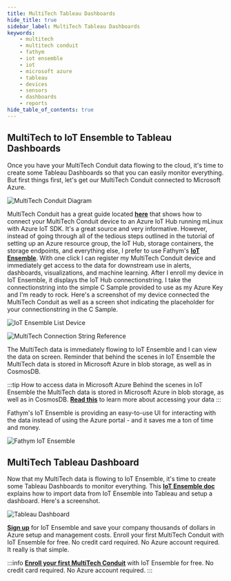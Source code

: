 ```yaml
---
title: MultiTech Tableau Dashboards
hide_title: true
sidebar_label: MultiTech Tableau Dashboards
keywords:
    - multitech
    - multitech conduit
    - fathym
    - iot ensemble
    - iot
    - microsoft azure
    - tableau
    - devices
    - sensors
    - dashboards
    - reports
hide_table_of_contents: true
---
```


## MultiTech to IoT Ensemble to Tableau Dashboards

Once you have your MultiTech Conduit data flowing to the cloud, it's time to create some Tableau Dashboards so that you can easily monitor everything. But first things first, let's get our MultiTech Conduit connected to Microsoft Azure.

![MultiTech Conduit Diagram](https://www.fathym.com/iot/img/screenshots/MT_Conduit_Schematic_Diagram.png)

MultiTech Conduit has a great guide located **[here](https://github.com/Azure/azure-iot-device-ecosystem/blob/master/get_started/mlinux-multiconnect-conduit-c.md)** that shows how to connect your MultiTech Conduit device to an Azure IoT Hub running mLinux with Azure IoT SDK.  It's a great source and very informative. However, instead of going through all of the tedious steps outlined in the tutorial of setting up an Azure resource group, the IoT Hub, storage containers, the storage endpoints, and everything else, I prefer to use Fathym's **[IoT Ensemble](https://www.iot-ensemble.com)**. With one click I can register my MultiTech Conduit device and immediately get access to the data for downstream use in alerts, dashboards, visualizations, and machine learning. After I enroll my device in IoT Ensemble, it displays the IoT Hub connectionstring. I take the connectionstring into the simple C Sample provided to use as my Azure Key and I'm ready to rock. Here's a screenshot of my device connected the MultiTech Conduit as well as a screen shot indicating the placeholder for your connectionstring in the C Sample.

![IoT Ensemble List Device](https://www.fathym.com/iot/img/screenshots/MultiTech-Connected-Devices.png)

![MultiTech Connection String Reference](https://www.fathym.com/iot/img/screenshots/MultiTech-Connectionstring-Reference.png)

The MultiTech data is immediately flowing to IoT Ensemble and I can view the data on screen. Reminder that behind the scenes in IoT Ensemble the MultiTech data is stored in Microsoft Azure in blob storage, as well as in CosmosDB. 

:::tip How to access data in Microsoft Azure
Behind the scenes in IoT Ensemble the MultiTech data is stored in Microsoft Azure in blob storage, as well as in CosmosDB. **[Read this](https://www.fathym.com/iot/docs/getting-started/connecting-downstream)** to learn more about accessing your data
:::

Fathym's IoT Ensemble is providing an easy-to-use UI for interacting with the data instead of using the Azure portal - and it saves me a ton of time and money.

![Fathym IoT Ensemble](https://www.fathym.com/iot/img/screenshots/MultiTech-Dashboard.png)

## MultiTech Tableau Dashboard

Now that my MultiTech data is flowing to IoT Ensemble, it's time to create some Tableau Dashboards to monitor everything. This **[IoT Ensemble doc](https://www.fathym.com/iot/docs/devs/storage/tableau)** explains how to import data from IoT Ensemble into Tableau and setup a dashboard. Here's a screenshot.

![Tableau Dashboard](https://www.fathym.com/iot/img/screenshots/MultiTech-Tableau-Dashboard.png)

**[Sign up](https://www.fathym.com/iot/dashboard)** for IoT Ensemble and save your company thousands of dollars in Azure setup and management costs. Enroll your first MultiTech Conduit with IoT Ensemble for free. No credit card required. No Azure account required. It really is that simple.

:::info
**[Enroll your first MultiTech Conduit](https://www.fathym.com/iot/dashboard)** with IoT Ensemble for free.
No credit card required.
No Azure account required.
:::
